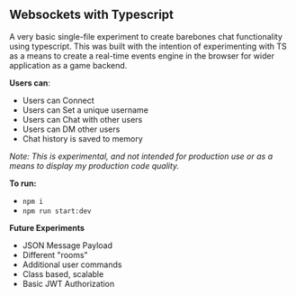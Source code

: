 ## Websockets with Typescript

A very basic single-file experiment to create barebones chat functionality using typescript. This was built with the intention of experimenting with TS as a means to create a real-time events engine in the browser for wider application as a game backend.

**Users can**: 
- Users can Connect
- Users can Set a unique username 
- Users can Chat with other users
- Users can DM other users 
- Chat history is saved to memory

*Note: This is experimental, and not intended for production use or as a means to display my production code quality.*

**To run:**
- `npm i` 
- `npm run start:dev` 

**Future Experiments**
- JSON Message Payload
- Different "rooms" 
- Additional user commands
- Class based, scalable
- Basic JWT Authorization
